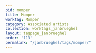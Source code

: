 ```yaml
---
pid: momper
title: Momper
worktag: Momper
category: Associated artists
collection: worktags_janbrueghel
layout: tagpage_janbrueghel
order: '113'
permalink: "/janbrueghel/tags/momper/"
---
```

